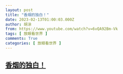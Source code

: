 ```yaml
---
layout: post
title: "香烟的独白！"
date: 2023-02-13T01:00:03.000Z
author: 胡涂
from: https://www.youtube.com/watch?v=6vQA92Bm-Vk
tags: [ 放眼看世界 ]
comments: True
categories: [ 放眼看世界 ]
---
```

<!--1676250003000-->
[香烟的独白！](https://www.youtube.com/watch?v=6vQA92Bm-Vk)
------

<div>

</div>
